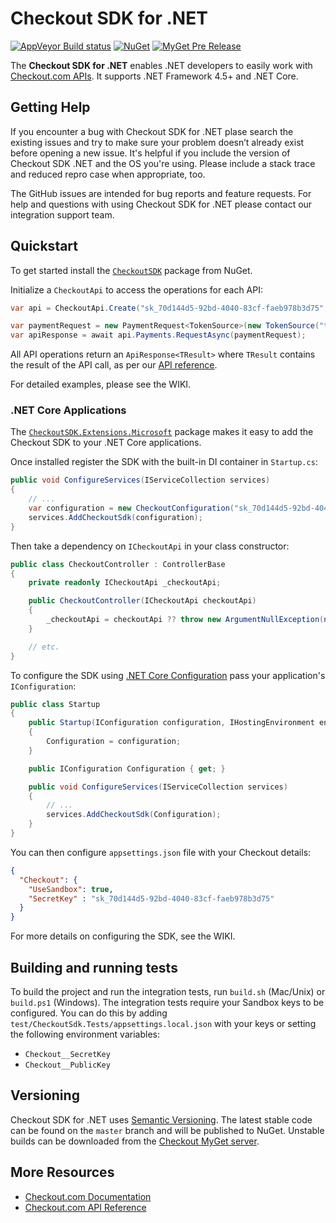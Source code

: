 # Checkout SDK for .NET

[![AppVeyor Build status](https://ci.appveyor.com/api/projects/status/6ox0xlfjv11avkdf?svg=true)](https://ci.appveyor.com/project/checkout/checkout-sdk-net-74764)
[![NuGet](https://img.shields.io/nuget/v/CheckoutSDK.svg)](https://www.nuget.org/packages/CheckoutSDK)
[![MyGet Pre Release](https://img.shields.io/myget/checkout/vpre/CheckoutSDK.svg)](https://www.myget.org/feed/checkout/package/nuget/CheckoutSDK)

The **Checkout SDK for .NET** enables .NET developers to easily work with [Checkout.com APIs](https://docs.checkout.com). 
It supports .NET Framework 4.5+ and .NET Core.

## Getting Help

If you encounter a bug with Checkout SDK for .NET plase search the existing issues and try to make sure your problem doesn’t already exist before opening a new issue. It's helpful if you include the version of Checkout SDK .NET and the OS you're using. Please include a stack trace and reduced repro case when appropriate, too.

The GitHub issues are intended for bug reports and feature requests. For help and questions with using Checkout SDK for .NET please contact our integration support team.

## Quickstart

To get started install the [`CheckoutSDK`](https://www.nuget.org/packages/CheckoutSDK) package from NuGet. 

Initialize a `CheckoutApi` to access the operations for each API:

```c#
var api = CheckoutApi.Create("sk_70d144d5-92bd-4040-83cf-faeb978b3d75", useSandbox: true);

var paymentRequest = new PaymentRequest<TokenSource>(new TokenSource("tok_ubfj2q76miwundwlk72vxt2i7q"), Currency.USD, 999);
var apiResponse = await api.Payments.RequestAsync(paymentRequest);
```

All API operations return an `ApiResponse<TResult>` where `TResult` contains the result of the API call, as per our [API reference](https://docs.checkout.com/reference).

For detailed examples, please see the WIKI.

### .NET Core Applications

The [`CheckoutSDK.Extensions.Microsoft`](https://www.nuget.org/packages/CheckoutSDK.Extensions.Microsoft) package makes it easy to add the Checkout SDK to your .NET Core applications.

Once installed register the SDK with the built-in DI container in `Startup.cs`:

```c#
public void ConfigureServices(IServiceCollection services)
{
    // ...
    var configuration = new CheckoutConfiguration("sk_70d144d5-92bd-4040-83cf-faeb978b3d75", useSandbox: true);
    services.AddCheckoutSdk(configuration);    
}
```

Then take a dependency on `ICheckoutApi` in your class constructor:

```c#
public class CheckoutController : ControllerBase
{
    private readonly ICheckoutApi _checkoutApi;

    public CheckoutController(ICheckoutApi checkoutApi)
    {
        _checkoutApi = checkoutApi ?? throw new ArgumentNullException(nameof(checkoutApi));
    }

    // etc.
}
```

To configure the SDK using [.NET Core Configuration](https://github.com/aspnet/Configuration) pass your application's `IConfiguration`:

```c#
public class Startup
{
    public Startup(IConfiguration configuration, IHostingEnvironment env)
    {
        Configuration = configuration;
    }

    public IConfiguration Configuration { get; }

    public void ConfigureServices(IServiceCollection services)
    {
        // ...
        services.AddCheckoutSdk(Configuration);    
    }
}
```

You can then configure `appsettings.json` file with your Checkout details:

```json
{
  "Checkout": {
    "UseSandbox": true,
    "SecretKey" : "sk_70d144d5-92bd-4040-83cf-faeb978b3d75"
  }
}
```

For more details on configuring the SDK, see the WIKI.

## Building and running tests

To build the project and run the integration tests, run `build.sh` (Mac/Unix) or `build.ps1` (Windows). The integration tests require your Sandbox keys to be configured. You can do this by adding `test/CheckoutSdk.Tests/appsettings.local.json` with your keys or setting the following environment variables:

- `Checkout__SecretKey`
- `Checkout__PublicKey`

## Versioning

Checkout SDK for .NET uses [Semantic Versioning](https://semver.org/). The latest stable code can be found on the `master` branch and will be published to NuGet. Unstable builds can be downloaded from the [Checkout MyGet server](https://www.myget.org/feed/Packages/checkout).

## More Resources

- [Checkout.com Documentation](http://docs.checkout.com)
- [Checkout.com API Reference](http://docs.checkout.com/reference)